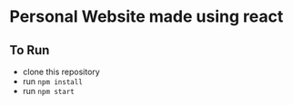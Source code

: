 # Personal Website made using react

## To Run

- clone this repository
- run `npm install`
- run `npm start`

